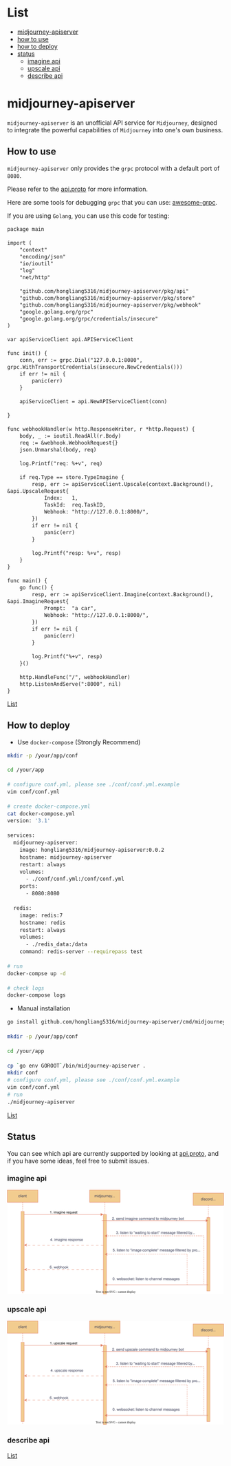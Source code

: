 List
====

* [midjourney-apiserver](#midjourney-apiserver)
* [how to use](#how-to-use)
* [how to deploy](#how-to-deploy)
* [status](#status)
    * [imagine api](#imagine-api)
    * [upscale api](#upscale-api)
    * [describe api](#describe-api)

# midjourney-apiserver #

`midjourney-apiserver` is an unofficial API service for `Midjourney`, designed to integrate the powerful capabilities of `Midjourney` into one's own business.

## How to use ##

`midjourney-apiserver` only provides the `grpc` protocol with a default port of `8080`.

Please refer to the [api.proto](./pkg/api/api.proto) for more information.

Here are some tools for debugging `grpc` that you can use: [awesome-grpc](https://github.com/grpc-ecosystem/awesome-grpc#tools).

If you are using `Golang`, you can use this code for testing:

```golang
package main

import (
	"context"
	"encoding/json"
	"io/ioutil"
	"log"
	"net/http"

	"github.com/hongliang5316/midjourney-apiserver/pkg/api"
	"github.com/hongliang5316/midjourney-apiserver/pkg/store"
	"github.com/hongliang5316/midjourney-apiserver/pkg/webhook"
	"google.golang.org/grpc"
	"google.golang.org/grpc/credentials/insecure"
)

var apiServiceClient api.APIServiceClient

func init() {
	conn, err := grpc.Dial("127.0.0.1:8080", grpc.WithTransportCredentials(insecure.NewCredentials()))
	if err != nil {
		panic(err)
	}

	apiServiceClient = api.NewAPIServiceClient(conn)

}

func webhookHandler(w http.ResponseWriter, r *http.Request) {
	body, _ := ioutil.ReadAll(r.Body)
	req := &webhook.WebhookRequest{}
	json.Unmarshal(body, req)

	log.Printf("req: %+v", req)

	if req.Type == store.TypeImagine {
		resp, err := apiServiceClient.Upscale(context.Background(), &api.UpscaleRequest{
			Index:   1,
			TaskId:  req.TaskID,
			Webhook: "http://127.0.0.1:8000/",
		})
		if err != nil {
			panic(err)
		}

		log.Printf("resp: %+v", resp)
	}
}

func main() {
	go func() {
		resp, err := apiServiceClient.Imagine(context.Background(), &api.ImagineRequest{
			Prompt:  "a car",
			Webhook: "http://127.0.0.1:8000/",
		})
		if err != nil {
			panic(err)
		}

		log.Printf("%+v", resp)
	}()

	http.HandleFunc("/", webhookHandler)
	http.ListenAndServe(":8000", nil)
}
```

[List](#list)

## How to deploy ##

- Use `docker-compose` (Strongly Recommend)

```sh
mkdir -p /your/app/conf

cd /your/app

# configure conf.yml, please see ./conf/conf.yml.example
vim conf/conf.yml

# create docker-compose.yml
cat docker-compose.yml
version: '3.1'

services:
  midjourney-apiserver:
    image: hongliang5316/midjourney-apiserver:0.0.2
    hostname: midjourney-apiserver
    restart: always
    volumes:
      - ./conf/conf.yml:/conf/conf.yml
    ports:
      - 8080:8080

  redis:
    image: redis:7
    hostname: redis
    restart: always
    volumes:
      - ./redis_data:/data
    command: redis-server --requirepass test

# run
docker-compse up -d

# check logs
docker-compose logs
```

- Manual installation

```sh
go install github.com/hongliang5316/midjourney-apiserver/cmd/midjourney-apiserver@v0.0.2

mkdir -p /your/app/conf

cd /your/app

cp `go env GOROOT`/bin/midjourney-apiserver .
mkdir conf
# configure conf.yml, please see ./conf/conf.yml.example
vim conf/conf.yml
# run
./midjourney-apiserver
```

[List](#list)

## Status ##

You can see which api are currently supported by looking at [api.proto](./pkg/api/api.proto), and if you have some ideas, feel free to submit issues.

### imagine api ###

![imagine.flow.svg](img/imagine.flow.svg)

### upscale api ###

![upscale.flow.svg](img/upscale.flow.svg)

### describe api ###

[List](#list)
